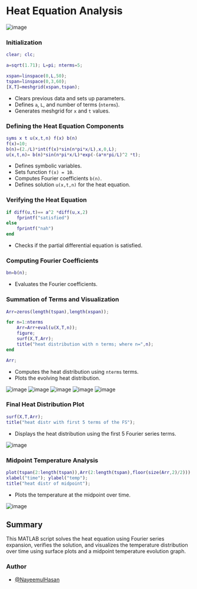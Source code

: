 
# Heat Equation Analysis

![image](https://github.com/user-attachments/assets/b5f3dde7-aa3d-4243-a033-b3be90a74a0f)

### Initialization
```matlab
clear; clc;

a=sqrt(1.71); L=pi; nterms=5;

xspan=linspace(0,L,50);
tspan=linspace(0,3,60);
[X,T]=meshgrid(xspan,tspan);
```
- Clears previous data and sets up parameters.
- Defines `a`, `L`, and number of terms (`nterms`).
- Generates meshgrid for `x` and `t` values.

### Defining the Heat Equation Components
```matlab
syms x t u(x,t,n) f(x) b(n)
f(x)=10;
b(n)=(2./L)*int(f(x)*sin(n*pi*x/L),x,0,L);
u(x,t,n)= b(n)*sin(n*pi*x/L)*exp(-(a*n*pi/L)^2 *t);
```
- Defines symbolic variables.
- Sets function `f(x) = 10`.
- Computes Fourier coefficients `b(n)`.
- Defines solution `u(x,t,n)` for the heat equation.

### Verifying the Heat Equation
```matlab
if diff(u,t)== a^2 *diff(u,x,2)
    fprintf("satisfied")
else
    fprintf("nah")
end
```
- Checks if the partial differential equation is satisfied.

### Computing Fourier Coefficients
```matlab
bn=b(n);
```
- Evaluates the Fourier coefficients.

### Summation of Terms and Visualization
```matlab
Arr=zeros(length(tspan),length(xspan));

for n=1:nterms
    Arr=Arr+eval(u(X,T,n));
    figure;
    surf(X,T,Arr);
    title("heat distribution with n terms; where n=",n);
end

Arr;
```
- Computes the heat distribution using `nterms` terms.
- Plots the evolving heat distribution.

![image](https://github.com/user-attachments/assets/d841be42-8100-4d21-8508-b6d4a31bb9b0)
![image](https://github.com/user-attachments/assets/76129198-18e5-4deb-aed6-a437e1f72ac9)
![image](https://github.com/user-attachments/assets/d1561d18-ac7f-42d0-bf77-b05da124a49c)
![image](https://github.com/user-attachments/assets/89dfa57c-8b30-4075-919d-9df0d663beda)
![image](https://github.com/user-attachments/assets/fb4007be-0fab-456f-83c2-e78514ab89ec)




### Final Heat Distribution Plot
```matlab
surf(X,T,Arr);
title("heat distr with first 5 terms of the FS");
```
- Displays the heat distribution using the first 5 Fourier series terms.

![image](https://github.com/user-attachments/assets/17ab289c-accb-4ef9-b8e1-0b1f077f3cf5)


### Midpoint Temperature Analysis
```matlab
plot(tspan(2:length(tspan)),Arr(2:length(tspan),floor(size(Arr,2)/2)));
xlabel("time"); ylabel("temp");
title("heat distr of midpoint");
```
- Plots the temperature at the midpoint over time.

![image](https://github.com/user-attachments/assets/5f69cb4a-3ca4-48f4-93a6-9afe02f29d66)


## Summary
This MATLAB script solves the heat equation using Fourier series expansion, verifies the solution, and visualizes the temperature distribution over time using surface plots and a midpoint temperature evolution graph.



### Author

- [@NayeemulHasan](https://www.github.com/nayeemulhasan0)
